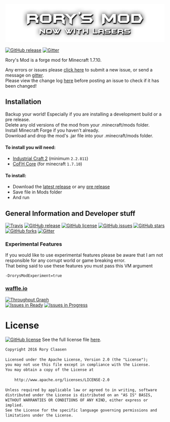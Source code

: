 [![Rory's Mod Logo](/src/main/resources/assets/rorysmod/textures/logo.png)](http://gogo98901.github.io/RorysMod/)

[![GitHub release](https://img.shields.io/github/release/GOGO98901/RorysMod.svg?style=flat-square)](https://github.com/GOGO98901/RorysMod/releases/latest)
[![Gitter](https://img.shields.io/gitter/room/GOGO98901/RorysMod.svg?style=flat-square)](https://gitter.im/GOGO98901/RorysMod)

Rory's Mod is a forge mod for Minecraft 1.7.10.

Any errors or issues please [click here](https://github.com/GOGO98901/RorysMod/issues/new) to submit a new issue, or send a message on [gitter](https://gitter.im/GOGO98901/RorysMod).<br>
Please view the change log [here](https://github.com/GOGO98901/RorysMod/blob/master/change.log.md#change-log) before posting an issue to check if it has been changed!

## Installation

Backup your world! Especially if you are installing a development build or a pre release.<br>
Delete any old versions of the mod from your .minecraft/mods folder.<br>
Install Minecraft Forge if you haven't already.<br>
Download and drop the mod's .jar file into your .minecraft/mods folder.

#### To install you will need:
- [Industrial Craft 2](http://www.industrial-craft.net/) (minimum `2.2.811`)
- [CoFH Core](http://www.teamcofh.com) (for minecraft `1.7.10`)

#### To install:
- Download the [latest release](https://github.com/GOGO98901/RorysMod/releases/latest) or any [pre release](https://github.com/GOGO98901/RorysMod/releases)
- Save file in Mods folder
- And run

## General Information and Developer stuff
[![Travis](https://img.shields.io/travis/GOGO98901/RorysMod.svg?style=flat-square)](https://travis-ci.org/GOGO98901/RorysMod)
[![GitHub release](https://img.shields.io/github/release/GOGO98901/RorysMod.svg?style=flat-square)](https://github.com/GOGO98901/RorysMod/releases/latest)
[![GitHub license](https://img.shields.io/github/license/GOGO98901/RorysMod.svg?style=flat-square)](https://github.com/GOGO98901/RorysMod/blob/master/licence.txt)
[![GitHub issues](https://img.shields.io/github/issues/GOGO98901/RorysMod.svg?style=flat-square)](https://github.com/GOGO98901/RorysMod/issues)
[![GitHub stars](https://img.shields.io/github/stars/GOGO98901/RorysMod.svg?style=flat-square)](https://github.com/GOGO98901/RorysMod/stargazers)
[![GitHub forks](https://img.shields.io/github/forks/GOGO98901/RorysMod.svg?style=flat-square)](https://github.com/GOGO98901/RorysMod/network)
[![Gitter](https://img.shields.io/gitter/room/GOGO98901/RorysMod.svg?style=flat-square)](https://gitter.im/GOGO98901/RorysMod)

### Experimental Features
If you would like to use experimental features please be aware that I am not responsible for any corrupt world
or game breaking error.<br>
That being said to use these features you must pass this VM argument
```
-DrorysModExperiment=true
```

### [waffle.io](waffle.io)
[![Throughput Graph](https://graphs.waffle.io/GOGO98901/RorysMod/throughput.svg)](https://waffle.io/GOGO98901/RorysMod/metrics)<br>
[![Issues in Ready](https://badge.waffle.io/GOGO98901/RorysMod.png?label=ready&title=Ready)](https://waffle.io/GOGO98901/RorysMod)
[![Issues in Progress](https://badge.waffle.io/GOGO98901/RorysMod.png?label=in%20progress&title=In%20Progress)](https://waffle.io/GOGO98901/RorysMod)

# License
[![GitHub license](https://img.shields.io/github/license/GOGO98901/RorysMod.svg?style=flat-square)](https://github.com/GOGO98901/RorysMod/blob/master/licence.txt)
See the full license file [here](https://github.com/GOGO98901/RorysMod/blob/master/LICENSE).
```
Copyright 2016 Rory Claasen

Licensed under the Apache License, Version 2.0 (the "License");
you may not use this file except in compliance with the License.
You may obtain a copy of the License at

    http://www.apache.org/licenses/LICENSE-2.0

Unless required by applicable law or agreed to in writing, software
distributed under the License is distributed on an "AS IS" BASIS,
WITHOUT WARRANTIES OR CONDITIONS OF ANY KIND, either express or implied.
See the License for the specific language governing permissions and
limitations under the License.
```
